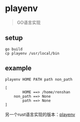 # playenv
> GO语言实现

## setup
```shell
go build
cp playenv /usr/local/bin
```

## example
```shell
playenv HOME PATH path non_path

[
        HOME ==> /home/renshan
    non_path ==> None
        path ==> None
]
```


另一个rust语言实现的版本：[playenv](https://github.com/ohmountain/playenv)
